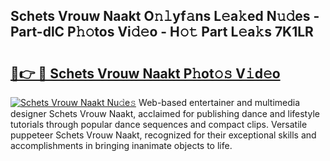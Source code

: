 ## Schets Vrouw Naakt O𝚗𝚕yf𝚊ns L𝚎a𝚔ed N𝚞𝚍es - Part-dlC P𝚑𝚘tos Vi𝚍𝚎o - H𝚘𝚝 Part L𝚎a𝚔s 7K1LR

# <h2><a href="http://kf242w0.oniu.top/?m=Schets+Vrouw+Naakt">🔗👉 🔴 Schets Vrouw Naakt P𝚑ot𝚘𝚜 V𝚒d𝚎o</a></h2>

[![Schets Vrouw Naakt Nu𝚍e𝚜](https://i.imgur.com/0qMVB7G.gif)](http://kf242w0.oniu.top/?m=Schets+Vrouw+Naakt)
Web-based entertainer and multimedia designer Schets Vrouw Naakt, acclaimed for publishing dance and lifestyle tutorials through popular dance sequences and compact clips. Versatile puppeteer Schets Vrouw Naakt, recognized for their exceptional skills and accomplishments in bringing inanimate objects to life.  
